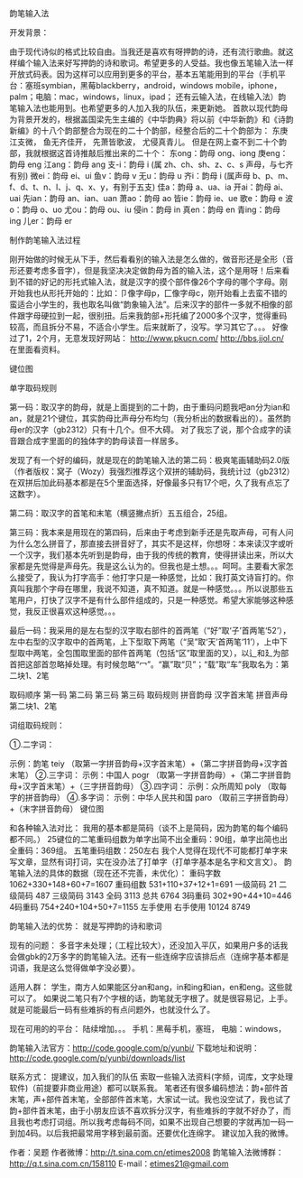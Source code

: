 韵笔输入法

开发背景：

由于现代诗似的格式比较自由。当我还是喜欢有呀押韵的诗，还有流行歌曲。就这样编个输入法来好写押韵的诗和歌词。希望更多的人受益。我也像五笔输入法一样开放式码表。因为这样可以应用到更多的平台，基本五笔能用到的平台（手机平台：塞班symbian，黑莓blackberry，android，windows mobile，iphone，palm；电脑：mac，windows，linux，ipad； 还有云输入法，在线输入法）韵笔输入法也能用到。也希望更多的人加入我的队伍，来更新她。 首款以现代韵母为背景开发的，根据盖国梁先生主编的《中华韵典》将以前《中华新韵》和《诗韵新编》的十八个韵部整合为现在的二十个韵部，经整合后的二十个韵部为： 东庚江支微， 鱼无齐佳开， 先萧皆歌波， 尤侵真青儿。 但是在网上查不到二十个韵部，我就根据这首诗推敲后推出来的二十个： 东ong：韵母 ong、iong 庚eng：韵母 eng 江ang：韵母 ang 支-i：韵母 i (属 zh、ch、sh、z、c、s 声母，与七齐有别) 微ei：韵母 ei、ui 鱼v：韵母 v 无u：韵母 u 齐i：韵母 i (属声母 b、p、m、f、d、t、n、l、j、q、x、y，有别于五支) 佳a：韵母 a、ua、ia 开ai：韵母 ai、uai 先ian：韵母 an、ian、uan 萧ao：韵母 ao 皆ie：韵母 ie、ue 歌e：韵母 e 波o：韵母 o、uo 尤ou：韵母 ou、iu 侵in：韵母 in 真en：韵母 en 青ing：韵母 ing 儿er：韵母 er

制作韵笔输入法过程

刚开始做的时候无从下手，然后看看别的输入法是怎么做的，做音形还是全形（音形还要考虑多音字），但是我坚决决定做韵母为首的输入法，这个是用呀！后来看到不错的好记的形托式输入法，就是汉字的摸个部件像26个字母的哪个字母。刚开始我也从形托开始的：比如：卩像字母p，匚像字母c，刚开始看上去蛮不错的蛮适合小学生的，我也取名叫做“韵象输入法”。后来汉字的部件一多就不相像的部件跟字母硬拉到一起，很别扭。后来我韵部+形托编了2000多个汉字，觉得重码较高，而且拆分不易，不适合小学生。后来就断了，没写。学习其它了。。。 好像过了1，2个月，无意发现好网站： http://www.pkucn.com/ http://bbs.jjol.cn/ 在里面看资料。

键位图

单字取码规则

第一码：取汉字的韵母，就是上面提到的二十韵，由于重码问题我吧an分为ian和an，就是21个键位，其实韵母比声母分布均匀（我分析出的数据看出的）。虽然韵母er的汉字（gb2312）只有十几个。但不大碍。 对了我忘了说，那个合成字的读音跟合成字里面的的独体字的韵母读音一样居多。

发现了有一个好的编码，就是现在的韵笔输入法的第二码：极爽笔画辅助码2.0版（作者版权：窝子（Wozy）我强烈推荐这个双拼的辅助码，我统计过（gb2312）在双拼后加此码基本都是在5个里面选择，好像最多只有17个吧，久了我有点忘了这数字）。

第二码：取汉字的首笔和末笔（横竖撇点折）五五组合，25组。

第三码：我本来是用现在的第四码，后来由于考虑到新手还是先取声母，可有人问为什么怎么拼音了，那直接去拼音好了，其实不是这样，你想呀：本来读汉字或听一个汉字，我们基本先听到是韵母，由于我的传统的教育，使得拼读出来，所以大家都是先觉得是声母先。我是这么认为的。但我也是土想。。。呵呵。主要看大家怎么接受了，我认为打字高手：他打字只是一种感觉，比如：我打英文诗盲打的。你真叫我那个字母在哪里，我说不知道，真不知道。就是一种感觉。。。所以说那些五笔用户，打快了汉字不是有什么部件组成的，只是一种感觉。希望大家能够这种感觉，我反正很喜欢这种感觉。。。

最后一码：我采用的是左右型的汉字取右部件的首两笔（“好”取‘子’首两笔‘52’），左中右型的汉字取中的首两笔，上下型取下两笔（“吴”取‘天’首两笔‘11’），上中下型取中两笔，全包围取里面的部件首两笔（包括“区”取里面的叉），以辶和廴为部首把这部首忽略掉处理。有时候忽略“冖”。“赢”取“贝”；“载”取“车”我取名为：第二块1、2笔

取码顺序	第一码	第二码	第三码	第三码 取码规则	拼音韵母	汉字首末笔	拼音声母	第二块1、2笔

词组取码规则：

①.二字词：

示例：韵笔 teiy （取第一字拼音韵母+汉字首末笔）+（第二字拼音韵母+汉字首末笔）
②.三字词：
示例：中国人 pogr （取第一字拼音韵母）+（第二字拼音韵母+汉字首末笔）+（三字拼音韵母）
③.四字词：
示例：众所周知 poly （取每字的拼音韵母）
④.多字词：
示例：中华人民共和国 paro （取前三字拼音韵母）+（末字拼音韵母）
键位图

和各种输入法对比： 我用的基本都是简码（谈不上是简码，因为韵笔的每个编码都不同。） 25键位的二笔重码组数为单字出简不出全重码：90组，单字出简也出全重码：369组。 五笔重码组数：250左右 我个人觉得在现代不可能都打单字来写文章，显然有词打词，实在没办法了打单字（打单字基本是名字和文言文）。 韵笔输入法的具体的数据（现在还不完善，未优化）： 重码字数	1062+330+148+60+7=1607 重码组数 531+110+37+12+1=691 一级简码	21 二级简码	487 三级简码	3143 全码	3113 总共	6764 3码重码	302+90+44+10=446 4码重码 754+240+104+50+7=1155 左手使用	右手使用 10124	8749

韵笔输入法的优势： 就是写押韵的诗和歌词

现有的问题： 多音字未处理；（工程比较大），还没加入平仄，如果用户多的话我会做gbk的2万多字的韵笔输入法。还有一些连绵字应该排后点（连绵字基本都是词语，我是这么觉得做单字没必要）。

适用人群： 学生，南方人如果能区分an和ang，in和ing和ian，en和eng。这些就可以了。 如果说二笔只有7个字根的话，韵笔就无字根了。就是很容易记，上手。就是可能最后一码有些难拆的有点问题外，也就没什么了。

现在可用的的平台： 陆续增加。。。 手机：黑莓手机，塞班， 电脑：windows，

韵笔输入法官方：http://code.google.com/p/yunbi/ 下载地址和说明：http://code.google.com/p/yunbi/downloads/list

联系方式： 提建议，加入我们的队伍 索取一些输入法资料(字频，词库，文字处理软件)（前提要非商业用途）都可以联系我。 笔者还有很多编码想法：韵+部件首末笔，声+部件首末笔，全部部件首末笔，大家试一试。我也没空试了，我也试了韵+部件首末笔，由于小朋友应该不喜欢拆分汉字，有些难拆的字就不好办了，而且我也考虑打词组。所以我考虑每码不同，如果不出现自己想要的字就再加一码一到加4码。以后我把最常用字移到最前面。还要优化连绵字。 建议加入我的微博。

作者：吴题 作者微博：http://t.sina.com.cn/etimes2008 韵笔输入法微博群：http://q.t.sina.com.cn/158110 E-mail：etimes21@gmail.com
